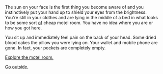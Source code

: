 The sun on your face is the first thing you become aware of and you instinctively put your hand up to shield your eyes
from the brightness. You're still in your
clothes and are lying in the middle of a bed in what looks to be some sort [of](../Harold/Harold.md) cheap motel room. You have no
idea where you are or how you got here.

You sit up and immediately feel pain on the back of your head. Some dried blood cakes the pillow you were lying on. Your
wallet and mobile phone are gone. In fact, your pockets are completely empty.

[Explore the motel room.](explore-room/room.md)

[Go outside.](explore-outside/outside.md)
